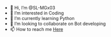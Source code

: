 - 👋 Hi, I’m @SL-MGx03
- 👀 I’m interested in Coding
- 🌱 I’m currently learning Python
- 💞️ I’m looking to collaborate on Bot developing
- 📫 How to reach me <a href="t.me/sl_mgx03"> Here </a>

<!---
SL-MGx03/SL-MGx03 is a ✨ special ✨ repository because its `README.md` (this file) appears on your GitHub profile.
You can click the Preview link to take a look at your changes.
--->
